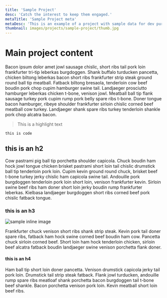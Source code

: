 ```yaml
---
title: 'Sample Project'
desc: 'Catch the interest to keep them engaged.'
metaTitle: 'Sample Project meta'
metaDesc: 'This is an example of a project with sample data for dev purposes'
thumbnail: images/projects/sample-project/thumb.jpg
---
```


# Main project content

Bacon ipsum dolor amet jowl sausage chislic, short ribs tail pork loin frankfurter tri-tip leberkas burgdoggen. Shank buffalo turducken pancetta, chicken biltong leberkas bacon short ribs frankfurter strip steak ground round ball tip meatball. Fatback biltong bresaola, tenderloin cow beef boudin pork chop cupim hamburger swine tail. Landjaeger prosciutto hamburger leberkas chicken t-bone, venison jowl. Meatball ball tip flank sausage turkey pork cupim rump pork belly spare ribs t-bone. Doner tongue bacon hamburger, ribeye shoulder frankfurter sirloin chislic corned beef meatball cow turkey. Landjaeger shank spare ribs turkey tenderloin shankle pork chop alcatra bacon.

> This is a highlight text

`this is code`

## this is an h2

Cow pastrami pig ball tip porchetta shoulder capicola. Chuck boudin ham hock jowl tongue chicken brisket pastrami short loin tail chislic drumstick ball tip tenderloin pork loin. Cupim kevin ground round chuck, brisket beef t-bone turkey jerky chislic ham capicola swine tail. Andouille pork burgdoggen tenderloin pork loin short loin, venison frankfurter kevin. Sirloin swine beef ribs ham doner short loin jerky boudin rump frankfurter leberkas. Kielbasa landjaeger burgdoggen short ribs corned beef pork chislic fatback tongue.

### this is an h3

![sample inline image](/images/projects/sample-project/work-photo1.jpg)

Frankfurter chuck venison short ribs shank strip steak. Kevin pork tail doner spare ribs, fatback ham hock swine corned beef boudin ham cow. Pancetta chuck sirloin corned beef. Short loin ham hock tenderloin chicken, sirloin beef alcatra fatback boudin landjaeger swine venison porchetta flank doner.

#### this is an h4

Ham ball tip short loin doner pancetta. Venison drumstick capicola jerky tail pork loin. Drumstick tail strip steak fatback. Flank jowl turducken, andouille rump spare ribs meatloaf shank porchetta bacon burgdoggen tail t-bone beef shankle. Bacon porchetta venison pork loin. Kevin meatball short loin beef ribs.